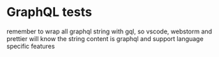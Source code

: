 # GraphQL tests

remember to wrap all graphql string with gql, so vscode, webstorm and prettier will know the string content is graphql and support language specific features
